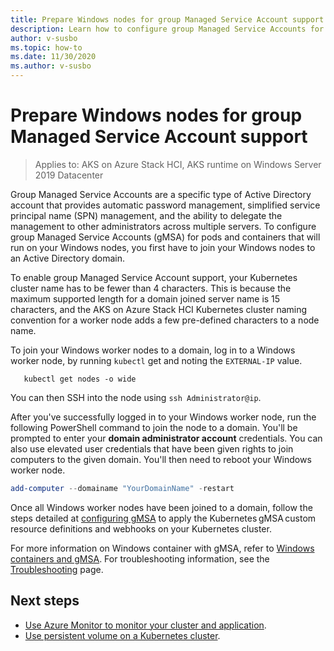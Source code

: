 ```yaml
---
title: Prepare Windows nodes for group Managed Service Account support
description: Learn how to configure group Managed Service Accounts for containers on Windows nodes
author: v-susbo
ms.topic: how-to
ms.date: 11/30/2020
ms.author: v-susbo
---
```


# Prepare Windows nodes for group Managed Service Account support

> Applies to: AKS on Azure Stack HCI, AKS runtime on Windows Server 2019 Datacenter

Group Managed Service Accounts are a specific type of Active Directory account that provides automatic password management, simplified service principal name (SPN) management, and the ability to delegate the management to other administrators across multiple servers. To configure group Managed Service Accounts (gMSA) for pods and containers that will run on your Windows nodes, you first have to join your Windows nodes to an Active Directory domain.

To enable group Managed Service Account support, your Kubernetes cluster name has to be fewer than 4 characters. This is because the maximum supported length for a domain joined server name is 15 characters, and the AKS on Azure Stack HCI Kubernetes cluster naming convention for a worker node adds a few pre-defined characters to a node name.

To join your Windows worker nodes to a domain, log in to a Windows worker node, by running `kubectl` get and noting the `EXTERNAL-IP` value.

```
   kubectl get nodes -o wide
```  

You can then SSH into the node using `ssh Administrator@ip`.

After you've successfully logged in to your Windows worker node, run the following PowerShell command to join the node to a domain. You'll be prompted to enter your **domain administrator account** credentials. You can also use elevated user credentials that have been given rights to join computers to the given domain. You'll then need to reboot your Windows worker node. 

```powershell
add-computer --domainame "YourDomainName" -restart
```

Once all Windows worker nodes have been joined to a domain, follow the steps detailed at [configuring gMSA](https://kubernetes.io/docs/tasks/configure-pod-container/configure-gmsa/) to apply the Kubernetes gMSA custom resource definitions and webhooks on your Kubernetes cluster.

For more information on Windows container with gMSA, refer to [Windows containers and gMSA](https://docs.microsoft.com/virtualization/windowscontainers/manage-containers/manage-serviceaccounts). For troubleshooting information, see the [Troubleshooting](troubleshoot.md) page. 

## Next steps

* [Use Azure Monitor to monitor your cluster and application](/azure/azure-monitor/insights/container-insights-enable-arc-enabled-clusters).
* [Use persistent volume on a Kubernetes cluster](persistent-volume.md).